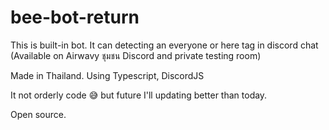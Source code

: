 # bee-bot-return
This is built-in bot. It can detecting an everyone or here tag in discord chat (Available on Airwavy ชุมชน Discord and private testing room)

Made in Thailand. Using Typescript, DiscordJS

It not orderly code 😅 but future I'll updating better than today.

Open source.
